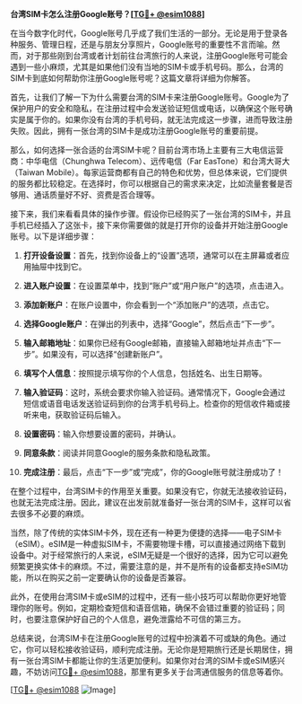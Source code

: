 **台湾SIM卡怎么注册Google账号？[[TG💪+ @esim1088](https://t.me/s/esim1088)]**

在当今数字化时代，Google账号几乎成了我们生活的一部分。无论是用于登录各种服务、管理日程，还是与朋友分享照片，Google账号的重要性不言而喻。然而，对于那些刚到台湾或者计划前往台湾旅行的人来说，注册Google账号可能会遇到一些小麻烦，尤其是如果他们没有当地的SIM卡或手机号码。那么，台湾的SIM卡到底如何帮助你注册Google账号呢？这篇文章将详细为你解答。

首先，让我们了解一下为什么需要台湾的SIM卡来注册Google账号。Google为了保护用户的安全和隐私，在注册过程中会发送验证短信或电话，以确保这个账号确实是属于你的。如果你没有台湾的手机号码，就无法完成这一步骤，进而导致注册失败。因此，拥有一张台湾的SIM卡是成功注册Google账号的重要前提。

那么，如何选择一张合适的台湾SIM卡呢？目前台湾市场上主要有三大电信运营商：中华电信（Chunghwa Telecom）、远传电信（Far EasTone）和台湾大哥大（Taiwan Mobile）。每家运营商都有自己的特色和优势，但总体来说，它们提供的服务都比较稳定。在选择时，你可以根据自己的需求来决定，比如流量套餐是否够用、通话质量好不好、资费是否合理等。

接下来，我们来看看具体的操作步骤。假设你已经购买了一张台湾的SIM卡，并且手机已经插入了这张卡，接下来你需要做的就是打开你的设备并开始注册Google账号。以下是详细步骤：

1. **打开设备设置**：首先，找到你设备上的“设置”选项，通常可以在主屏幕或者应用抽屉中找到它。
   
2. **进入账户设置**：在设置菜单中，找到“账户”或“用户账户”的选项，点击进入。

3. **添加新账户**：在账户设置中，你会看到一个“添加账户”的选项，点击它。

4. **选择Google账户**：在弹出的列表中，选择“Google”，然后点击“下一步”。

5. **输入邮箱地址**：如果你已经有Google邮箱，直接输入邮箱地址并点击“下一步”。如果没有，可以选择“创建新账户”。

6. **填写个人信息**：按照提示填写你的个人信息，包括姓名、出生日期等。

7. **输入验证码**：这时，系统会要求你输入验证码。通常情况下，Google会通过短信或语音电话发送验证码到你的台湾手机号码上。检查你的短信收件箱或接听来电，获取验证码后输入。

8. **设置密码**：输入你想要设置的密码，并确认。

9. **同意条款**：阅读并同意Google的服务条款和隐私政策。

10. **完成注册**：最后，点击“下一步”或“完成”，你的Google账号就注册成功了！

在整个过程中，台湾SIM卡的作用至关重要。如果没有它，你就无法接收验证码，也就无法完成注册。因此，建议在出发前就准备好一张台湾的SIM卡，这样可以省去很多不必要的麻烦。

当然，除了传统的实体SIM卡外，现在还有一种更为便捷的选择——电子SIM卡（eSIM）。eSIM是一种虚拟SIM卡，不需要物理卡槽，可以直接通过网络下载到设备中。对于经常旅行的人来说，eSIM无疑是一个很好的选择，因为它可以避免频繁更换实体卡的麻烦。不过，需要注意的是，并不是所有的设备都支持eSIM功能，所以在购买之前一定要确认你的设备是否兼容。

此外，在使用台湾SIM卡或eSIM的过程中，还有一些小技巧可以帮助你更好地管理你的账号。例如，定期检查短信和语音信箱，确保不会错过重要的验证码；同时，也要注意保护好自己的个人信息，避免泄露给不可信的第三方。

总结来说，台湾SIM卡在注册Google账号的过程中扮演着不可或缺的角色。通过它，你可以轻松接收验证码，顺利完成注册。无论你是短期旅行还是长期居住，拥有一张台湾SIM卡都能让你的生活更加便利。如果你对台湾的SIM卡或eSIM感兴趣，不妨访问[TG💪+ @esim1088](https://t.me/s/esim1088)，那里有更多关于台湾通信服务的信息等着你。

[[TG💪+ @esim1088](https://t.me/s/esim1088) ![Image](https://i.postimg.cc/4NQfJmqS/Snipaste-2025-05-13-00-14-12.png)]